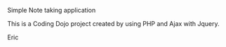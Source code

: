 Simple Note taking application

This is a Coding Dojo project created by using PHP and Ajax with Jquery.

Eric


